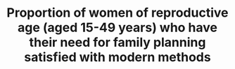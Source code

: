 ﻿---
indicator_name: >-
  Proportion  of  women  of  reproductive  age  (aged  15-49  years)  who  have  their  need  for  family  planning  satisfied  with  modern  methods
title: >-
  Proportion  of  women  of  reproductive  age  (aged  15-49  years)  who  have  their  need  for  family  planning  satisfied  with  modern  methods
permalink: /3-7-1/
sdg_goal: 3
graph_type_description: Bar  graph
graph_status_notes: Graphed
layout: indicator
method_of_computation: >-
  Number  of  women  with  family  planning  demand  who  use  modern  methods  /  Total  number  of  women  in  need  of  family  planning  Method  of  measurement  Household  surveys  include  a  series  of  questions  to  measure  modern  contraceptive  prevalence  rate  and  demand  for  family  planning.Total  demand  for  family  planning  is  defined  as  the  sum  of  the  number  of  women  of  reproductive  age  (15'49  years)  who  are  married  or  in  a  union  and  who  are  currently  using,  or  whose  sexual  partner  is  currently  using,  at  least  one  contraceptive  method,  and  the  unmet  need  for  family  planning.  Unmet  need  for  family  planning  is  the  proportion  of  women  of  reproductive  age  (15'49  years)  either  married  or  in  a  consensual  union,  who  are  fecund  and  sexually  active  but  who  are  not  using  any  method  of  contraception  (modern  or  traditional),  and  report  not  wanting  any  more  children  or  wanting  to  delay  the  birth  of  their  next  child  for  at  least  two  years.  Included  are:  (i)  all  pregnant  women  (married  or  in  a  consensual  union)  whose  pregnancies  were  unwanted  or  mistimed  at  the  time  of  conception;  (ii)  all  postpartum  amenorrhoeic  women  (married  or  in  consensual  union)  who  are  not  using  family  planning  and  whose  last  birth  was  unwanted  or  mistimed;  (iii)  all  fecund  women  (married  or  in  consensual  union)  who  are  neither  pregnant  nor  postpartum  amenorrhoeic,  and  who  either  do  not  want  any  more  children  (want  to  limit  family  size),  or  who  wish  to  postpone  the  birth  of  a  child  for  at  least  two  years  or  do  not  know  when  or  if  they  want  another  child  (want  to  space  births),  but  are  not  using  any  contraceptive  method.From  Population  Division/DESA,  United  Nations:  The  numerator  is  the  percentage  of  women  of  reproductive  age  (15-49  years  old)  who  are  currently  using,  or  whose  sexual  partner  is  currently  using,  at  least  one  modern  contraceptive  method.  The  denominator  is  the  total  demand  for  family  planning  (the  sum  of  contraceptive  prevalence  (any  method)  and  the  unmet  need  for  family  planning.  Metadata  on  the  definition,  method  of  computation  and  other  information  for  each  component'  contraceptive  prevalence  and  unmet  need  for  family  planning'are  included  in  the  MDG  database  as  each  was  an  indicator  (5.3  and  5.6)  used  for  global  monitoring  of  MDG  target  5.B.  Achieve,  by  2015,  universal  access  to  reproductive  health.  An  important  limitation,  though,  of  the  indicators  used  in  MDG  monitoring  is  that  they  were  only  with  reference  to  women  of  reproductive  age  who  are  married  or  in  a  union.  The  indicators  missed  women  who  are  not  married  but  who  are  exposed  to  the  risk  of  pregnancy.  See  http://unstats.un.org/unsd/mdg/Metadata.aspx  The  proposed  indicator  limits  the  numerator  to  women  who  are  using  a  modern  method  of  family  planning.  Women  who  are  using  a  traditional  method  of  contraception  are  not  considered  as  having  a  met  need  for  family  planning.  In  contrast,  the  indicator  'Demand  for  family  planning  satisfied  (met  need  for  contraception)'  (regardless  if  the  method  used  is  modern  or  traditional).is  a  key  indicator  under  the  Every  Woman,  Every  Child  initiative  and  is  described  in  detail  in  the  handbook  'Monitoring  maternal,  newborn  and  child  health:  understanding  key  progress  indicators'  available  here  from  WHO  (2011):  http://www.who.int/entity/healthmetrics/news/monitoring_maternal_newborn_child_health.pdf.From  UNFPA:  (  Women  using  a  contraceptive  method  /  Women  of  reproductive  age  )  X  100
indicator_definition: >-
  From  WHO:  Percentage  of  women  of  reproductive  age  (15-49  years)  who  are  sexually  active  and  who  have  their  need  for  family  planning  satisfied  with  modern  methods.From  Population  Division/DESA,  United  Nations:  Percentage  of  
target: >-
  By  2030,  ensure  universal  access  to  sexual  and  reproductive  health-care  services,  including  for  family  planning,  information  and  education,  and  the  integration  of  reproductive  health  into  national  strategies  and  programmes.
indicator: 3.7.1
un_designated_tier: '1'
un_custodial_agency: 'DESA  Population  Division  (Partnering  Agencies:  UNFPA,  WHO)'
indicator_variable: percent_contraceptionuse
graph: bar
variable_description: null
variable_notes: null
target_id: '3.7'
has_metadata: true
us_method_of_computation: >-
  Measures  the  contraceptive  method  used  (if  any)  in  the  month  of  the  interview  (not  at  a  specific  act  of  sexual  intercourse)  among  female  participants  aged  15-44  in  the  National  Survey  of  Family  Growth.  The  recode  variable  used  to  identify  any  contraception  use  was  CONSTAT1.  Nationally  representative  estimates  are  produced  using  sample  survey  weights.
source_url: 'http://www.cdc.gov/nchs/nsfg/nsfg_2011_2013_puf.htm'
comments_and_limitations: >-
  Estimates  can  only  be  made  periodically.  Estimates  shown  represent  the  midpoint  of  the  time  period  of  the  survey  used  to  produce  the  data.  Between  2000  and  2006,  the  NSFG  was  only  administered  once,  in  2002.  Since  2006,  the  survey  has  been  administered  continuously,  but  data  are  produced  in  2-year  cycles6.  Between  2006  and  2015,  two  4-year  estimates  are  provided  representing  the  midpoint  of  each  4-year  data  release  (2008  and  2013).
source_agency_survey_dataset: National  Center  for  Health  Statistics/National  Survey  of  Family  Growth
graph_title: Percentage  of  US  women  ages  15-44  currently  using  any  method  of  contraception
date_metadata_updated: October  2017  
rationale_interpretation: >-
  From  Population  Division/DESA,  United  Nations:    While  it  is  difficult  to  define  an  ideal  level  of  contraceptive  prevalence,  since  it  is  dependent,  in  part,  on  womens  and  men  fertility  preferences,  the  proportion  of  demand  for  family  planning  satisfied  can  be  interpreted  as  the  degree  to  which  total  demand  for  contraception  has  been  met  with  an  ideal  (if  improbable)  target  of  100  per  cent  demand  met.    "The  proportion  of  demand  for  family  planning  satisfied  (met  need  for  contraception)  indicator  enables  assessment  of  family  planning  programmes  and  progress  in  providing  contraceptive  services  to  women  who  wish  to  avoid  getting  pregnant.  Access  to  family  planning  provides  women  and  their  partners  opportunities  to  make  decisions  about  family  size  and  timing  of  pregnancies.  This  contributes  to  maternal  and  child  health  by  preventing  unintended  pregnancies  and  pregnancies  that  are  too  closely  spaced,  which  are  at  higher  risk  for  poor  obstetrical  outcomes.  Unmet  need  for  family  planning  shows  the  gap  between  womens  reproductive  intentions  and  their  access  to  or  use  of  contraceptives.  The  CPR  provides  an  estimate  of  contraceptive  use  in  a  population.  Both  the  unmet  need  for  family  planning  and  CPR  indicators  are  used  for  tracking  progress  towards  the  MDG  5  target  5B  of  achieving  universal  access  to  reproductive  health."  (WHO,  2011)      From  UNFPA:  The  contraceptive  prevalence  rate,  which  serves  as  a  proxy  measure  of  access  to  reproductive  health  services,  is  useful  for  tracking  progress  towards  the  target  of  achieving  universal  access  to  reproductive  health,  especially  when  the  indicator  is  considered  in  conjunction  with  information  about  womens  knowledge  of  family  planning  or  accessibility,  and  the  quality  of  family  planning  services.  Information  on  contraceptive  prevalence  complements  the  indicator  of  unmet  need  for  family  planning.  The  sum  of  contraceptive  prevalence  and  unmet  need  determines  the  total  demand  for  contraception.  Unlike  the  unmet  need  indicator,  contraceptive  prevalence  does  not  take  into  account  whether  women  or  couples  do  or  do  not  desire  additional  children.  This  makes  the  indicator  more  difficult  to  interpret  than  unmet  need  because  contraceptive  prevalence  rates  vary  across  societies  with  vastly  different  preferred  family  sizes.  For  the  same  reason,  it  is  difficult  to  specify  the  desired  target  for  contraceptive  prevalence  rates.
goal_meta_link: 'http://unstats.un.org/sdgs/files/metadata-compilation/Metadata-Goal-3.pdf'
goal_meta_link_page: 19
source_title: null
source_notes: null
published: true
actual_indicator_available: >-
  Percentage  of  current  use  of  any  method  of  contraception  among  US  women  aged  15-44
actual_indicator_available_description: >-
  Percent  of  all  US  women  aged  15-44  years  using  any  method  of  contraception  in  the  month  of  interview  in  the  National  Survey  of  Family  Growth
periodicity: Every  four  years  starting  in  2006
time_period: 2002-2015
date_of_national_source_publication: December  2015
source_agency_staff_name: >-
  National  Survey  of  Family  Growth,  Reproductive  Statistics  Branch,  Division  of  Vital  Statistics,  National  Center  for  Health  Statistics
source_agency_staff_email: ambranum@cdc.gov
---